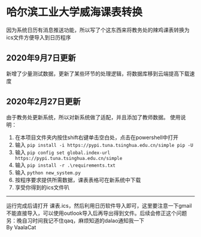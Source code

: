 # 哈尔滨工业大学威海课表转换
因为系统日历有消息推送功能，所以写了个这东西来将教务处的辣鸡课表转换为ics文件方便导入到日历程序

2020年9月7日更新
------
新增了少量测试数据，更新了某些环节的处理逻辑，将数据库移到云端提高下载速度

2020年2月27日更新
------
由于教务处更新系统，所以对新系统做了适配，并且添加了教师数据。
使用说明：

1. 在本项目文件夹内按住shift右键单击空白处，点击在powershell中打开
2. 输入 `pip install -i https://pypi.tuna.tsinghua.edu.cn/simple pip -U`
3. 输入 `pip config set global.index-url https://pypi.tuna.tsinghua.edu.cn/simple`
4. 输入 `pip install -r .\requirements.txt`
5. 输入 `python new_system.py`
6. 按程序要求提供所需数据，课表表格可在新系统中下载
7. 享受你得到的ics文件叭

-------------------------
运行完成后请打开 课表.ics，然后利用日历软件导入即可，这里要注意一下gmail不能直接导入，可以使用outlook导入后再导出得到文件。后续会修正这个问题  
另：晚自习时间我记不住qaq，麻烦知道的dalao通知我一下  
By VaalaCat